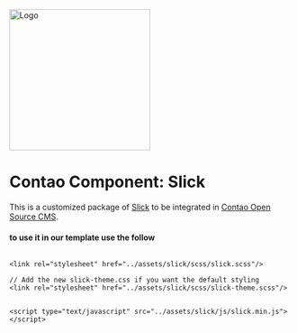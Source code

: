 <img src="https://raw.githubusercontent.com/jedoCodes/package-metadata/3728dc750472881a48aca6075efd7f4dc8af7356/meta/jedocodes/logo.svg" alt="Logo" width="250" height="auto">

# Contao Component: Slick
This is a customized package of [Slick][1] to be integrated in
[Contao Open Source CMS][2].



#### to use it in our template use the follow 

```

<link rel="stylesheet" href="../assets/slick/scss/slick.scss"/>

// Add the new slick-theme.css if you want the default styling
<link rel="stylesheet" href="../assets/slick/scss/slick-theme.scss"/>


<script type="text/javascript" src="../assets/slick/js/slick.min.js"></script>


```


[1]: http://kenwheeler.github.io/slick/
[2]: https://contao.org